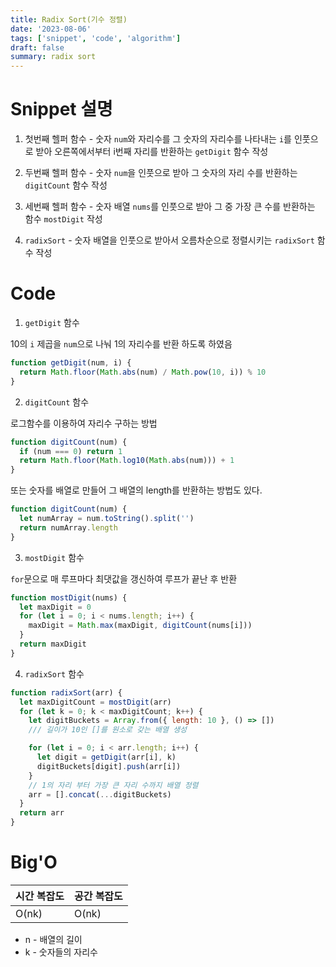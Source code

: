 ```yaml
---
title: Radix Sort(기수 정렬)
date: '2023-08-06'
tags: ['snippet', 'code', 'algorithm']
draft: false
summary: radix sort
---
```


# Snippet 설명

1. 첫번째 헬퍼 함수 - 숫자 `num`와 자리수를 그 숫자의 자리수를 나타내는 `i`를 인풋으로 받아 오른쪽에서부터 i번째 자리를 반환하는 `getDigit` 함수 작성

2. 두번째 헬퍼 함수 - 숫자 `num`을 인풋으로 받아 그 숫자의 자리 수를 반환하는 `digitCount` 함수 작성

3. 세번째 헬퍼 함수 - 숫자 배열 `nums`를 인풋으로 받아 그 중 가장 큰 수를 반환하는 함수 `mostDigit` 작성

4. `radixSort` - 숫자 배열을 인풋으로 받아서 오름차순으로 정렬시키는 `radixSort` 함수 작성

# Code

1. `getDigit` 함수

10의 `i` 제곱을 `num`으로 나눠 1의 자리수를 반환 하도록 하였음

```javascript
function getDigit(num, i) {
  return Math.floor(Math.abs(num) / Math.pow(10, i)) % 10
}
```

2. `digitCount` 함수

로그함수를 이용하여 자리수 구하는 방법

```javascript
function digitCount(num) {
  if (num === 0) return 1
  return Math.floor(Math.log10(Math.abs(num))) + 1
}
```

또는 숫자를 배열로 만들어 그 배열의 length를 반환하는 방법도 있다.

```javascript
function digitCount(num) {
  let numArray = num.toString().split('')
  return numArray.length
}
```

3. `mostDigit` 함수

`for`문으로 매 루프마다 최댓값을 갱신하여 루프가 끝난 후 반환

```javascript
function mostDigit(nums) {
  let maxDigit = 0
  for (let i = 0; i < nums.length; i++) {
    maxDigit = Math.max(maxDigit, digitCount(nums[i]))
  }
  return maxDigit
}
```

4. `radixSort` 함수

```javascript
function radixSort(arr) {
  let maxDigitCount = mostDigit(arr)
  for (let k = 0; k < maxDigitCount; k++) {
    let digitBuckets = Array.from({ length: 10 }, () => [])
    /// 길이가 10인 []를 원소로 갖는 배열 생성

    for (let i = 0; i < arr.length; i++) {
      let digit = getDigit(arr[i], k)
      digitBuckets[digit].push(arr[i])
    }
    // 1의 자리 부터 가장 큰 자리 수까지 배열 정렬
    arr = [].concat(...digitBuckets)
  }
  return arr
}
```

# Big'O

| 시간 복잡도            | 공간 복잡도         |
| --------------------- | --------------------|
| O(nk)                 | O(nk)               |

- n - 배열의 길이
- k - 숫자들의 자리수